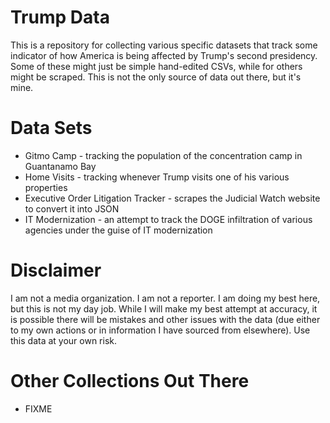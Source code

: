 # Trump Data

This is a repository for collecting various specific datasets that track some
indicator of how America is being affected by Trump's second presidency. Some of
these might just be simple hand-edited CSVs, while for others might be scraped.
This is not the only source of data out there, but it's mine.

# Data Sets
- Gitmo Camp - tracking the population of the concentration camp in Guantanamo Bay
- Home Visits - tracking whenever Trump visits one of his various properties
- Executive Order Litigation Tracker - scrapes the Judicial Watch website to convert it into JSON
- IT Modernization - an attempt to track the DOGE infiltration of various agencies under the guise of IT modernization

# Disclaimer
I am not a media organization. I am not a reporter. I am doing my best here, but this is not my day job. While I will make my best attempt at accuracy, it is possible there will be mistakes and other issues with the data (due either to my own actions or in information I have sourced from elsewhere). Use this data at your own risk.

# Other Collections Out There
- FIXME
